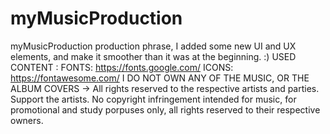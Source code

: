 # myMusicProduction
myMusicProduction production phrase, I added some new UI and UX elements, and make it smoother than it was at the beginning. :) 
USED CONTENT :
FONTS: https://fonts.google.com/
ICONS: https://fontawesome.com/
I DO NOT OWN ANY OF THE MUSIC, OR THE ALBUM COVERS ->
All rights reserved to the respective artists and parties. Support the artists.
No copyright infringement intended for music,
for promotional and study porpuses only,
all rights reserved to their respective owners. 
